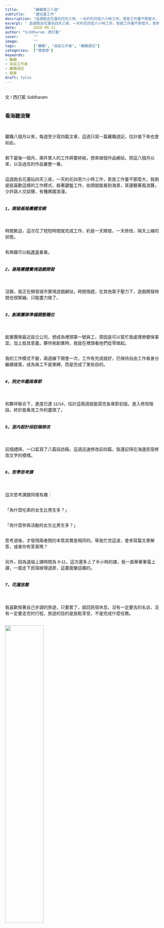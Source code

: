 ```yaml
---
title:       "離職第三十週"
subtitle:    "邊玩邊工作"
description: "這週跑去花蓮玩四天三夜，一天約花四至六小時工作，若是工作量不那麼大，我倒是挺喜歡這樣的工作模式，敲著鍵盤工作，抬頭就能看到海景，耳邊聽著風浪聲，少許路人交談聲，有種異國浪漫 ..."
excerpt: " 這週跑去花蓮玩四天三夜，一天約花四至六小時工作，若是工作量不那麼大，我倒是挺喜歡這樣的工作模式，敲著鍵盤工作，抬頭就能看到海景，耳邊聽著風浪聲，少許路人交談聲，有種異國浪漫..."
date:        2020-09-21
author: "Siddharam｜西打藍"
cover:       ""
image:       ""
tags:        ["離職", "自由工作者", "離職週記"]
categories:  ["慢慢想"]
keywords:
- 離職
- 自由工作者
- 離職週記
- 接案
draft: false
---
```


<article style="font-family: 'Noto Sans TC', '微軟正黑體', sans-serif; font-weight: 300;">

<br>文 / 西打藍 Siddharam<br><br>

<h3 class="article-h1-color">看海聽浪聲</h3><br>

離職八個月以來，每週至少寫四篇文章，這週只寫一篇離職週記，估計接下來也會如此。<br><br>

剩下最後一個月，兩件累人的工作將要終結，想來做個作品網站，把這八個月以來，以及過去的作品彙整一番。<br><br>

這週跑去花蓮玩四天三夜，一天約花四至六小時工作，若是工作量不那麼大，我倒是挺喜歡這樣的工作模式，敲著鍵盤工作，抬頭就能看到海景，耳邊聽著風浪聲，少許路人交談聲，有種異國浪漫。<br><br>



<h5 class="article-h1-color">1，開發基隆團體官網</h5><br>

時間緊迫，這次花了短短時間就完成工作，約是一天開發，一天修改，隔天上線的狀態。<br><br>

有興趣可以點<a href="https://frankyeah.github.io/klkuaiki/index.html" target="_blank">進來</a>看看。<br><br>



<h5 class="article-h1-color">2，基隆團體實境遊戲開發</h5><br>

沒錯，我正在開發城市實境遊戲網站，時間很趕，在其他案子壓力下，遊戲開發時間也很緊繃，只能盡力做了。<br><br>



<h5 class="article-h1-color">3，創業團隊準備調整職位</h5><br>

創業團隊最近設立公司，想成為裡頭第一號員工，原因是可以幫忙我處理勞健保事宜，加上挺具意義，夥伴剛創業時，我就在裡頭看他們從零做起。<br><br>

我的工作模式不變，兩週線下開會一次，工作有完成就好，仍保持自由工作者身分繼續接案，成為員工不是束縛，而是完成了某些目的。<br><br>



<h5 class="article-h1-color">4，院史年鑑兩章節</h5><br>

和夥伴聯合下，進度已達 11/14，估計這兩週就能寫完各章節初版，進入修改階段。終於能看見工作的盡頭了。<br><br>



<h5 class="article-h1-color">5，室內設計採訪稿修改</h5><br>

前個禮拜，一口氣寫了八篇採訪稿，這週迅速修改前四篇，我還記得在海邊民宿修改文字的模樣。<br><br>



<h5 class="article-h1-color">6，哲學思考課</h5><br>

這次思考課題同樣有趣：<br><br>

「為什麼吃素的女生比男生多？」<br><br>

「為什麼參與活動的女生比男生多？」<br><br>

思考過後，才發現兩者間的本質其實是相同的。等我忙完這波，會來寫篇文章解答，或者你有答案嗎？<br><br>

另外，因為遠端上課時間為 9-11，這次還多上了半小時的課，我一面舉著筆電上課，一面走下民宿辦理退房，這畫面蠻逗趣的。<br><br>


<h5 class="article-h1-color">7，花蓮放鬆</h5><br>

我喜歡按著自己步調的旅遊，只要累了，就回民宿休息，沒有一定要去的名店，沒有一定要走完的行程，旅遊的目的是放鬆享受，不是完成什麼任務。<br><br>

<img style="margin-bottom:8px; width:50%;" src="https://frontenter.files.wordpress.com/2020/09/170023.jpg"/>
<div style="text-align:center;">海邊民宿，感謝旅遊補助。</div><br>






<br><br><br>

</article>

<div style="color: #bfbfbf; font-size: 15px;" id="busuanzi_container_page_pv">
  閱讀量<span id="busuanzi_value_page_pv"></span>次
</div>




<script src="../../js/post.js"></script>




